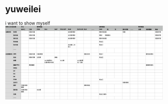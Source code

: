 # yuweilei
i want to show myself
![](https://raw.githubusercontent.com/bobwu0214/imageuploadservice/main/img/202210162229736.png)
